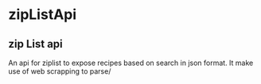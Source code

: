 # zipListApi
zip List api
-----------------------

An api for ziplist to expose recipes based on search in json format. It make use of web scrapping to parse/
